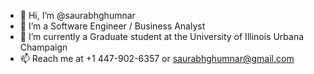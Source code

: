 - 👋 Hi, I’m @saurabhghumnar
- 👀 I’m a Software Engineer / Business Analyst
- 🌱 I’m currently a Graduate student at the University of Illinois Urbana Champaign
- 📫 Reach me at +1 447-902-6357 or saurabhghumnar@gmail.com

<!---
saurabhghumnar/saurabhghumnar is a ✨ special ✨ repository because its `README.md` (this file) appears on your GitHub profile.
You can click the Preview link to take a look at your changes.
--->
